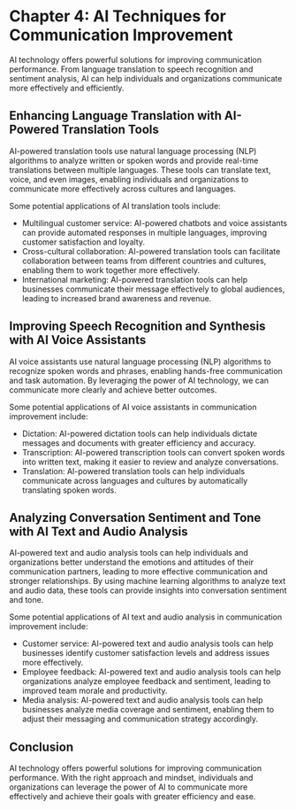 Chapter 4: AI Techniques for Communication Improvement
======================================================

AI technology offers powerful solutions for improving communication performance. From language translation to speech recognition and sentiment analysis, AI can help individuals and organizations communicate more effectively and efficiently.

Enhancing Language Translation with AI-Powered Translation Tools
----------------------------------------------------------------

AI-powered translation tools use natural language processing (NLP) algorithms to analyze written or spoken words and provide real-time translations between multiple languages. These tools can translate text, voice, and even images, enabling individuals and organizations to communicate more effectively across cultures and languages.

Some potential applications of AI translation tools include:

* Multilingual customer service: AI-powered chatbots and voice assistants can provide automated responses in multiple languages, improving customer satisfaction and loyalty.
* Cross-cultural collaboration: AI-powered translation tools can facilitate collaboration between teams from different countries and cultures, enabling them to work together more effectively.
* International marketing: AI-powered translation tools can help businesses communicate their message effectively to global audiences, leading to increased brand awareness and revenue.

Improving Speech Recognition and Synthesis with AI Voice Assistants
-------------------------------------------------------------------

AI voice assistants use natural language processing (NLP) algorithms to recognize spoken words and phrases, enabling hands-free communication and task automation. By leveraging the power of AI technology, we can communicate more clearly and achieve better outcomes.

Some potential applications of AI voice assistants in communication improvement include:

* Dictation: AI-powered dictation tools can help individuals dictate messages and documents with greater efficiency and accuracy.
* Transcription: AI-powered transcription tools can convert spoken words into written text, making it easier to review and analyze conversations.
* Translation: AI-powered translation tools can help individuals communicate across languages and cultures by automatically translating spoken words.

Analyzing Conversation Sentiment and Tone with AI Text and Audio Analysis
-------------------------------------------------------------------------

AI-powered text and audio analysis tools can help individuals and organizations better understand the emotions and attitudes of their communication partners, leading to more effective communication and stronger relationships. By using machine learning algorithms to analyze text and audio data, these tools can provide insights into conversation sentiment and tone.

Some potential applications of AI text and audio analysis in communication improvement include:

* Customer service: AI-powered text and audio analysis tools can help businesses identify customer satisfaction levels and address issues more effectively.
* Employee feedback: AI-powered text and audio analysis tools can help organizations analyze employee feedback and sentiment, leading to improved team morale and productivity.
* Media analysis: AI-powered text and audio analysis tools can help businesses analyze media coverage and sentiment, enabling them to adjust their messaging and communication strategy accordingly.

Conclusion
----------

AI technology offers powerful solutions for improving communication performance. With the right approach and mindset, individuals and organizations can leverage the power of AI to communicate more effectively and achieve their goals with greater efficiency and ease.
